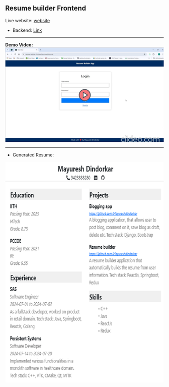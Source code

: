 ## Resume builder Frontend
Live website: [website](https://resume-builder-frontend.azurewebsites.net/)

- Backend: [Link](https://github.com/Mayureshdindorkar/resume-builder-backend)
---

**Demo Video:**  
[![Watch the video](images/thumbnail.png)](https://drive.google.com/file/d/1xr8xXrYRdQclBKHLiTvzNt0Isb3KMREA/preview)

---

- Generated Resume:
  
![Model](generated-resume.png)
